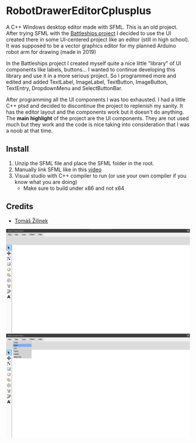 # RobotDrawerEditorCplusplus

A C++ Windows desktop editor made with SFML. This is an old project. After trying SFML with the [Battleships project](https://github.com/TomasZilinek/Battleships) I decided to use the UI created there in some UI-centered project like an editor (still in high school). It was supposed to be a vector graphics editor for my planned Arduino robot arm for drawing (made in 2019)

In the Battleships project I created myself quite a nice little "library" of UI components like labels, buttons... I wanted to continue developing this library and use it in a more serious project. So I programmed more and edited and added TextLabel, ImageLabel, TextButton, ImageButton, TextEntry, DropdownMenu and SelectButtonBar.

After programming all the UI components I was too exhausted. I had a little C++ ptsd and decided to discontinue the project to replenish my sanity. It has the editor layout and the components work but it doesn't do anything. The <b>main highlight</b> of the project are the UI components. They are not used much but they work and the code is nice taking into consideration that I was a noob at that time.


## Install

1. Unzip the SFML file and place the SFML folder in the root.
2. Manually link SFML like in this [video](https://youtu.be/yEiZalvDOj4?si=K4HHl0B0l9rvDUVq)
3. Visual studio with C++ compiler to run (or use your own compiler if you know what you are doing)
   - Make sure to build under x86 and not x64

## Credits

- [Tomáš Žilínek](https://www.linkedin.com/in/tomaszilinek)

![image description](res/normal.png)
![image description](res/dropdown.png)
